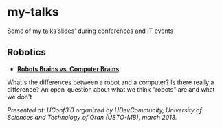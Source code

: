 # my-talks

Some of my talks slides' during conferences and IT events

## Robotics
- [**Robots Brains vs. Computer Brains**](computer-brains-vs-robots-brains-[uconf3-2018-03].html)

What's the differences between a robot and a computer? Is there really a difference?
An open-question about what we think "robots" are and what we don't

*Presented at: UConf3.0 organized by UDevCommunity, University of Sciences and Technology of Oran (USTO-MB), march 2018.*
